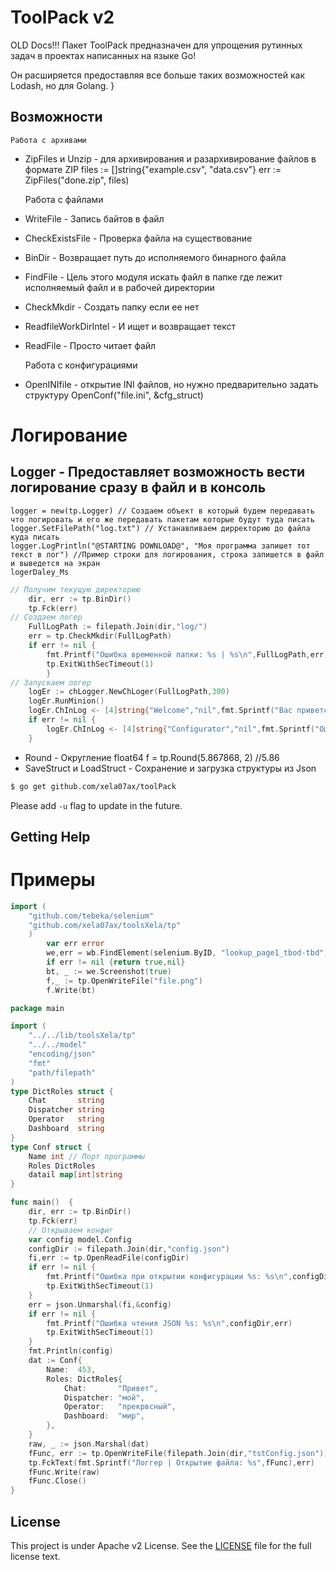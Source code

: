 ToolPack v2
===
OLD Docs!!!
Пакет ToolPack предназначен для упрощения рутинных задач в проектах написанных на языке Go!

Он расширяется предоставляя все больше таких возможностей как Lodash, но для Golang.
	}
## Возможности

	Работа с архивами
- ZipFiles и Unzip - для архивирования и разархивирование файлов в формате ZIP
    files := []string{"example.csv", "data.csv"}
    err := ZipFiles("done.zip", files)

	Работа с файлами
- WriteFile - Запись байтов в файл
- CheckExistsFile - Проверка файла на существование
- BinDir - Возвращает путь до исполняемого бинарного файла
- FindFile - Цель этого модуля искать файл в папке где лежит исполняемый файл и в рабочей директории
- CheckMkdir - Создать папку если ее нет
- ReadfileWorkDirIntel - И ищет и возвращает текст
- ReadFile - Просто читает файл

	Работа с конфигурациями
- OpenINIfile - открытие INI файлов, но нужно предварительно задать структуру
    OpenConf("file.ini", &cfg_struct)

# Логирование
## Logger - Предоставляет возможность вести логирование сразу в файл и в консоль
	logger = new(tp.Logger) // Создаем объект в который будем передавать что логировать и его же передавать пакетам которые будут туда писать
	logger.SetFilePath("log.txt") // Устанавливаем дирректорию до файла куда писать
	logger.LogPrintln("@STARTING DOWNLOAD@", "Моя программа запишет тот текст в лог") //Пример строки для логирования, строка запишется в файл и выведется на экран
	logerDaley_Ms
```go
// Получим текущую директорию
	dir, err := tp.BinDir()
	tp.Fck(err)
// Создаем логер
	FullLogPath := filepath.Join(dir,"log/")
	err = tp.CheckMkdir(FullLogPath)
	if err != nil {
		fmt.Printf("Ошибка временной папки: %s | %s\n",FullLogPath,err)
		tp.ExitWithSecTimeout(1)
		}
// Запускаем логер
	logEr := chLogger.NewChLoger(FullLogPath,300)
	logEr.RunMinion()
	logEr.ChInLog <- [4]string{"Welcome","nil",fmt.Sprintf("Вас приветствует \"Бот Контроллер\" v1.1 (091219) \n")}
	if err != nil {
		logEr.ChInLog <- [4]string{"Configurator","nil",fmt.Sprintf("Ошибка при открытии 32-битного ключа \".key\" %s: %s\n",configDir,err),"1"}
	}
```
- Round - Округление float64
    f = tp.Round(5.867868, 2) //5.86
- SaveStruct и LoadStruct - Сохранение и загрузка структуры из Json

```sh
$ go get github.com/xela07ax/toolPack
```


Please add `-u` flag to update in the future.

## Getting Help
# Примеры

```go
import (
	"github.com/tebeka/selenium"
	"github.com/xela07ax/toolsXela/tp"
	)
		var err error
		we,err = wb.FindElement(selenium.ByID, "lookup_page1_tbod-tbd")
		if err != nil {return true,nil}
		bt, _ := we.Screenshot(true)	
		f,_ := tp.OpenWriteFile("file.png")
		f.Write(bt)
```
```go
package main

import (
	"../../lib/toolsXela/tp"
	"../../model"
	"encoding/json"
	"fmt"
	"path/filepath"
)
type DictRoles struct {
	Chat       string
	Dispatcher string
	Operator   string
	Dashboard  string
}
type Conf struct {
	Name int // Порт программы
	Roles DictRoles
	datail map[int]string
}

func main()  {
	dir, err := tp.BinDir()
	tp.Fck(err)
	// Открываем конфиг
	var config model.Config
	configDir := filepath.Join(dir,"config.json")
	fi,err := tp.OpenReadFile(configDir)
	if err != nil {
		fmt.Printf("Ошибка при открытии конфигурации %s: %s\n",configDir,err)
		tp.ExitWithSecTimeout(1)
	}
	err = json.Unmarshal(fi,&config)
	if err != nil {
		fmt.Printf("Ошибка чтения JSON %s: %s\n",configDir,err)
		tp.ExitWithSecTimeout(1)
	}
	fmt.Println(config)
	dat := Conf{
		Name:  453,
		Roles: DictRoles{
			Chat:       "Привет",
			Dispatcher: "мой",
			Operator:   "прекрвсный",
			Dashboard:  "мир",
		},
	}
	raw, _ := json.Marshal(dat)
	fFunc, err := tp.OpenWriteFile(filepath.Join(dir,"tstConfig.json"))
	tp.FckText(fmt.Sprintf("Логгер | Открытие файла: %s",fFunc),err)
	fFunc.Write(raw)
	fFunc.Close()
}
```
## License

This project is under Apache v2 License. See the [LICENSE](LICENSE) file for the full license text.
